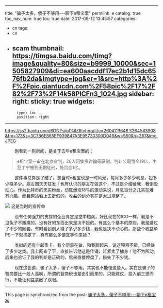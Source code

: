 
---
title: "骗子太多，傻子不够用---聊下e租宝案"
permlink: e
catalog: true
toc_nav_num: true
toc: true
date: 2017-09-12 13:45:57
categories:
- cn
tags:
- cn
- scam
thumbnail: https://timgsa.baidu.com/timg?image&quality=80&size=b9999_10000&sec=1505827909&di=ea600aacddf17ec2b1d15dc6576fb2da&imgtype=jpg&er=1&src=http%3A%2F%2Fpic.qiantucdn.com%2F58pic%2F17%2F82%2F73%2F14k58PICFn3_1024.jpg
sidebar:
    right:
        sticky: true
widgets:
    -
        type: toc
        position: right
---


https://ss2.baidu.com/6ONYsjip0QIZ8tyhnq/it/u=2604119648,3264543908&fm=173&s=3C786E865EF939847A3E95730300D049&w=550&h=367&img.JPEG

&nbsp;&nbsp;&nbsp;&nbsp;&nbsp;&nbsp;&nbsp;&nbsp;刚看到一则新闻，是关于去年e租宝案的：
>e租宝案一审在北京宣判，26人因集资诈骗等获刑，判处公司罚金19亿，主犯丁宁被判无期徒刑，处罚金1亿。

&nbsp;&nbsp;&nbsp;&nbsp;&nbsp;&nbsp;&nbsp;&nbsp;这件事总算是了结了。想当时e租宝也是一时风光，每月多少多少利息，投多少赚多少。朋友圏天天狂发！也有认识的朋友在做这个，不过是介绍给我，我倒没动心。作为比特币的忠实粉丝，动辄爆涨18%的激动来说，月息百分之几实在难有兴趣。而且网站看上去挺假的，收益的划分实在是太过规整了。

![](https://timgsa.baidu.com/timg?image&quality=80&size=b9999_10000&sec=1505827909&di=ea600aacddf17ec2b1d15dc6576fb2da&imgtype=jpg&er=1&src=http%3A%2F%2Fpic.qiantucdn.com%2F58pic%2F17%2F82%2F73%2F14k58PICFn3_1024.jpg)
这是当时的宣传单

&nbsp;&nbsp;&nbsp;&nbsp;&nbsp;&nbsp;&nbsp;&nbsp;没有任何强力的支撑的企业肯定是空中楼阁。好比现在的ICO一样，我是不见兔子不撒鹰的，没有好的东西出来是决不投的。有这么个基本的原则，我是避过了不少的圈套。有时看到别人赚了多少多少钱，我也是决不动心的。那些个收益单PS一下就搞定了，真有那么多便宜等你来捡？

&nbsp;&nbsp;&nbsp;&nbsp;&nbsp;&nbsp;&nbsp;&nbsp;类拟的还有个邮币卡。有个同事在做，和我聊起来，说这项目不错，已经赚了多少之类。我上网查了下，直接告诉他这是传销，赶紧卖了抽身！他不为所动。后来也验证了我的判断是正确的，后来直接停盘了，损失了不少钱。

&nbsp;&nbsp;&nbsp;&nbsp;&nbsp;&nbsp;&nbsp;&nbsp;现在这世道，骗子太多，傻子不够用。其实也不能怪这些人。实在是骗子的智商要比一般人高啊，所谓的智商税也是由引而来的。只能建议，投入前三思而行，不能让利益蒙敝了双眼。

- - -

This page is synchronized from the post: [骗子太多，傻子不够用---聊下e租宝案](https://steemit.com/@lemooljiang/e)
